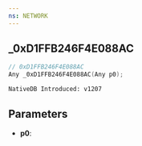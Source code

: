 ```yaml
---
ns: NETWORK
---
```

## _0xD1FFB246F4E088AC

```c
// 0xD1FFB246F4E088AC
Any _0xD1FFB246F4E088AC(Any p0);
```

```
NativeDB Introduced: v1207
```

## Parameters
* **p0**:

